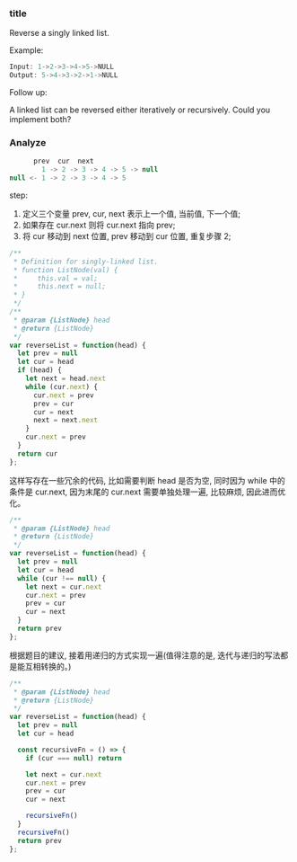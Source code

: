 ### title

Reverse a singly linked list.

Example:

```js
Input: 1->2->3->4->5->NULL
Output: 5->4->3->2->1->NULL
```

Follow up:

A linked list can be reversed either iteratively or recursively. Could you implement both?

### Analyze

```js
      prev  cur  next
        1 -> 2 -> 3 -> 4 -> 5 -> null
null <- 1 -> 2 -> 3 -> 4 -> 5
```

step:

1. 定义三个变量 prev, cur, next 表示上一个值, 当前值, 下一个值;
2. 如果存在 cur.next 则将 cur.next 指向 prev;
3. 将 cur 移动到 next 位置, prev 移动到 cur 位置, 重复步骤 2;

```js
/**
 * Definition for singly-linked list.
 * function ListNode(val) {
 *     this.val = val;
 *     this.next = null;
 * }
 */
/**
 * @param {ListNode} head
 * @return {ListNode}
 */
var reverseList = function(head) {
  let prev = null
  let cur = head
  if (head) {
    let next = head.next
    while (cur.next) {
      cur.next = prev
      prev = cur
      cur = next
      next = next.next
    }
    cur.next = prev
  }
  return cur
};
```

这样写存在一些冗余的代码, 比如需要判断 head 是否为空, 同时因为 while 中的条件是 cur.next, 因为末尾的 cur.next 需要单独处理一遍, 比较麻烦, 因此进而优化。

```js
/**
 * @param {ListNode} head
 * @return {ListNode}
 */
var reverseList = function(head) {
  let prev = null
  let cur = head
  while (cur !== null) {
    let next = cur.next
    cur.next = prev
    prev = cur
    cur = next
  }
  return prev
};
```

根据题目的建议, 接着用递归的方式实现一遍(值得注意的是, 迭代与递归的写法都是能互相转换的。)

```js
/**
 * @param {ListNode} head
 * @return {ListNode}
 */
var reverseList = function(head) {
  let prev = null
  let cur = head

  const recursiveFn = () => {
    if (cur === null) return

    let next = cur.next
    cur.next = prev
    prev = cur
    cur = next

    recursiveFn()
  }
  recursiveFn()
  return prev
};
```
